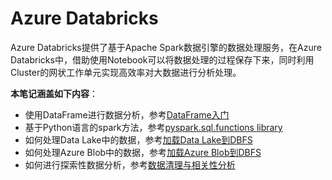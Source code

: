 # Azure Databricks

Azure Databricks提供了基于Apache Spark数据引擎的数据处理服务，在Azure Databricks中，借助使用Notebook可以将数据处理的过程保存下来，同时利用Cluster的网状工作单元实现高效率对大数据进行分析处理。

**本笔记涵盖如下内容**：
- 使用DataFrame进行数据分析，参考[DataFrame入门](2-dataframe.md)
- 基于Python语言的spark方法，参考[pyspark.sql.functions library](5-pyspark-sql-functions.md)
- 如何处理Data Lake中的数据，参考[加载Data Lake到DBFS](3-mount-data-lake.md)
- 如何处理Azure Blob中的数据，参考[加载Azure Blob到DBFS](4-mount-azure-blob.md)
- 如何进行探索性数据分析，参考[数据清理与相关性分析](eda-databricks/1-basic-eda.md)
